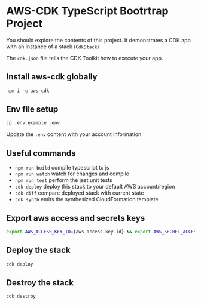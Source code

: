 # AWS-CDK TypeScript Bootrtrap Project

You should explore the contents of this project. It demonstrates a CDK app with an instance of a stack (`CdkStack`)

The `cdk.json` file tells the CDK Toolkit how to execute your app.

## Install aws-cdk globally
```bash
npm i -g aws-cdk
```

## Env file setup
```bash
cp .env.example .env
```
Update the `.env` content with your account information

## Useful commands

 * `npm run build`   compile typescript to js
 * `npm run watch`   watch for changes and compile
 * `npm run test`    perform the jest unit tests
 * `cdk deploy`      deploy this stack to your default AWS account/region
 * `cdk diff`        compare deployed stack with current state
 * `cdk synth`       emits the synthesized CloudFormation template

## Export aws access and secrets keys

```bash
export AWS_ACCESS_KEY_ID={aws-access-key-id} && export AWS_SECRET_ACCESS_KEY={aws-secret-access-key}
```

## Deploy the stack

```bash
cdk deploy
```

## Destroy the stack

```bash
cdk destroy
```
